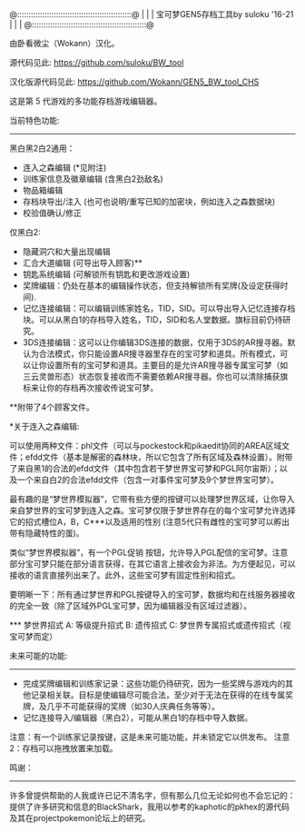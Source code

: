 @::::::::::::::::::::::::::::::::::::::::::::::::::@
|                                                  |
| 宝可梦GEN5存档工具by suloku '16-21  |
|                                                  |
@::::::::::::::::::::::::::::::::::::::::::::::::::@

由卧看微尘（Wokann）汉化。

源代码见此: https://github.com/suloku/BW_tool

汉化版源代码见此: https://github.com/Wokann/GEN5_BW_tool_CHS

这是第 5 代游戏的多功能存档游戏编辑器。

当前特色功能:
_________________

黑白黑2白2通用：

* 连入之森编辑 (*见附注)
* 训练家信息及徽章编辑 (含黑白2劲敌名)
* 物品箱编辑
* 存档块导出/注入 (也可也说明/重写已知的加密块，例如连入之森数据块)
* 校验值确认/修正

仅黑白2:

* 隐藏洞穴和大量出现编辑
* 汇合大道编辑 (可导出导入顾客)**
* 钥匙系统编辑 (可解锁所有钥匙和更改游戏设置)
* 奖牌编辑：仍处在基本的编辑操作状态，但支持解锁所有奖牌(及设定获得时间).
* 记忆连接编辑：可以编辑训练家姓名，TID，SID。可以导出导入记忆连接存档块。可以从黑白1的存档导入姓名，TID，SID和名人堂数据。旗标目前仍待研究。
* 3DS连接编辑：这可以让你编辑3DS连接的数据，仅用于3DS的AR搜寻器。默认为合法模式，你只能设置AR搜寻器里存在的宝可梦和道具。所有模式，可以让你设置所有的宝可梦和道具。主要目的是允许AR搜寻器专属宝可梦（如三云灵兽形态）状态恢复接收而不需要依赖AR搜寻器。你也可以清除捕获旗标来让你的存档再次接收传说宝可梦。

**附带了4个顾客文件。


*关于连入之森编辑:

可以使用两种文件：phl文件（可以与pockestock和pikaedit协同的AREA区域文件；efdd文件（基本是解密的森林块，所以它包含了所有区域及森林设置）。附带了来自黑1的合法的efdd文件（其中包含若干梦世界宝可梦和PGL阿尔宙斯）；以及一个来自白2的合法efdd文件（包含一对事件宝可梦及9个梦世界宝可梦）。

最有趣的是“梦世界模拟器”，它带有些方便的按键可以处理梦世界区域，让你导入来自梦世界的宝可梦到连入之森。宝可梦仅限于梦世界存在的每个宝可梦允许选择它的招式槽位A，B，C***以及适用的性别 (注意5代只有雌性的宝可梦可以孵出带有隐藏特性的蛋)。

类似“梦世界模拟器”，有一个PGL促销 按钮，允许导入PGL配信的宝可梦。注意部分宝可梦只能在部分语言获得，在其它语言上接收会为非法。为方便起见，可以接收的语言直接列出来了。此外，这些宝可梦有固定性别和招式。

要明晰一下：所有通过梦世界和PGL按键导入的宝可梦，数据均和在线服务器接收的完全一致（除了区域外PGL宝可梦，因为编辑器没有区域过滤器）。


*** 梦世界招式
A: 等级提升招式
B: 遗传招式
C: 梦世界专属招式或遗传招式（视宝可梦而定）


未来可能的功能:
_________________

* 完成奖牌编辑和训练家记录：这些功能仍待研究，因为一些奖牌与游戏内的其他记录相关联。目标是使编辑尽可能合法，至少对于无法在获得的在线专属奖牌，及几乎不可能获得的奖牌（如30人庆典任务等等）。
* 记忆连接导入/编辑器（黑白2），可能从黑白1的存档中导入数据。


注意：有一个训练家记录按键，这是未来可能功能，并未锁定它以供发布。
注意2：存档可以拖拽放置来加载。


鸣谢：
__________

许多曾提供帮助的人我或许已记不清名字，但有那么几位无论如何也不会忘记的：提供了许多研究和信息的BlackShark，我用以参考的kaphotic的pkhex的源代码及其在projectpokemon论坛上的研究。
